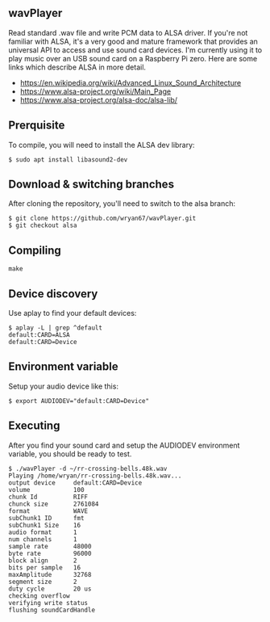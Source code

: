 wavPlayer
---------
Read standard .wav file and write PCM data to ALSA driver.  If you're not familiar with ALSA, it's a very good and mature framework that provides an universal API to access and use sound card devices.  I'm currently using it to play music over an USB sound card on a Raspberry Pi zero.  Here are some links which describe ALSA in more detail. 

* https://en.wikipedia.org/wiki/Advanced_Linux_Sound_Architecture
* https://www.alsa-project.org/wiki/Main_Page
* https://www.alsa-project.org/alsa-doc/alsa-lib/

## Prerquisite

To compile, you will need to install the ALSA dev library:

    $ sudo apt install libasound2-dev
    
## Download & switching branches
After cloning the repository, you'll need to switch to the alsa branch:

    $ git clone https://github.com/wryan67/wavPlayer.git
    $ git checkout alsa
    
## Compiling

    make


## Device discovery
Use aplay to find your default devices:

    $ aplay -L | grep ^default
    default:CARD=ALSA
    default:CARD=Device

## Environment variable

Setup your audio device like this:

    $ export AUDIODEV="default:CARD=Device"
    
## Executing
After you find your sound card and setup the AUDIODEV environment variable, you should be ready to test.

    $ ./wavPlayer -d ~/rr-crossing-bells.48k.wav
    Playing /home/wryan/rr-crossing-bells.48k.wav...
    output device     default:CARD=Device
    volume            100
    chunk Id          RIFF
    chunck size       2761084
    format            WAVE
    subChunk1 ID      fmt
    subChunk1 Size    16
    audio format      1
    num channels      1
    sample rate       48000
    byte rate         96000
    block align       2
    bits per sample   16
    maxAmplitude      32768
    segment size      2
    duty cycle        20 us
    checking overflow
    verifying write status
    flushing soundCardHandle


